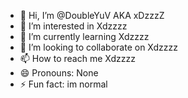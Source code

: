 - 👋 Hi, I’m @DoubleYuV AKA xDzzzZ
- 👀 I’m interested in Xdzzzz
- 🌱 I’m currently learning Xdzzzz
- 💞️ I’m looking to collaborate on Xdzzzz
- 📫 How to reach me Xdzzzz
- 😄 Pronouns: None
- ⚡ Fun fact: im normal

